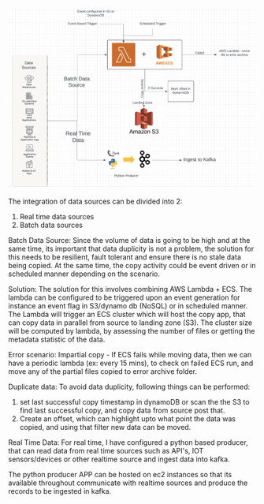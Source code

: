 ![Design Image](integration_image.png)

The integration of data sources can be divided into 2:
1) Real time data sources
2) Batch data sources

Batch Data Source:
Since the volume of data is going to be high and at the same time, its important that data duplicity is not a problem, the solution for this needs to be resilient, fault tolerant and ensure there is no stale data being copied. At the same time, the copy activity could be event driven or in scheduled manner depending on the scenario.

Solution:
The solution for this involves combining AWS Lambda + ECS. The lambda can be configured to be triggered upon an event generation for instance an event flag in S3/dynamo db (NoSQL) or in scheduled manner. The Lambda will trigger an ECS cluster which will host the copy app, that can copy data in parallel from source to landing zone (S3). The cluster size will be computed by lambda, by assessing the number of files or getting the metadata statistic of the data. 

Error scenario:
Impartial copy - If ECS fails while moving data, then we can have a periodic lambda (ex: every 15 mins), to check on failed ECS run, and move any of the partial files copied to error archive folder.

Duplicate data:
To avoid data duplicity, following things can be performed:
1) set last successful copy timestamp in dynamoDB or scan the the S3 to find last successful copy, and copy data from source post that.
2) Create an offset, which can highlight upto what point the data was copied, and using that filter new data can be moved.


Real Time Data:
For real time, I have configured a python based producer, that can read data from real time sources such as API's, IOT sensors/devices or other realtime source and ingest data into kafka. 

The python producer APP can be hosted on ec2 instances so that its available throughout communicate with realtime sources and produce the records to be ingested in kafka. 


